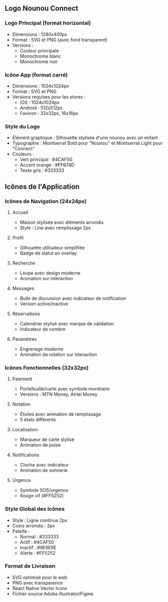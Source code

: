 ## Logo Nounou Connect

### Logo Principal (format horizontal)
- Dimensions : 1280x400px
- Format : SVG et PNG (avec fond transparent)
- Versions :
  - Couleur principale
  - Monochrome blanc
  - Monochrome noir

### Icône App (format carré)
- Dimensions : 1024x1024px
- Format : SVG et PNG
- Versions requises pour les stores :
  - iOS : 1024x1024px
  - Android : 512x512px
  - Favicon : 32x32px, 16x16px

### Style du Logo
- Élément graphique : Silhouette stylisée d'une nounou avec un enfant
- Typographie : Montserrat Bold pour "Nounou" et Montserrat Light pour "Connect"
- Couleurs :
  - Vert principal : #4CAF50
  - Accent orange : #FFB74D
  - Texte gris : #333333

## Icônes de l'Application

### Icônes de Navigation (24x24px)
1. Accueil
   - Maison stylisée avec éléments arrondis
   - Style : Line avec remplissage 2px

2. Profil
   - Silhouette utilisateur simplifiée
   - Badge de statut en overlay

3. Recherche
   - Loupe avec design moderne
   - Animation sur interaction

4. Messages
   - Bulle de discussion avec indicateur de notification
   - Version active/inactive

5. Réservations
   - Calendrier stylisé avec marque de validation
   - Indicateur de nombre

6. Paramètres
   - Engrenage moderne
   - Animation de rotation sur interaction

### Icônes Fonctionnelles (32x32px)
1. Paiement
   - Portefeuille/carte avec symbole monétaire
   - Versions : MTN Money, Airtel Money

2. Notation
   - Étoiles avec animation de remplissage
   - 5 états différents

3. Localisation
   - Marqueur de carte stylisé
   - Animation de pulse

4. Notifications
   - Cloche avec indicateur
   - Animation de sonnerie

5. Urgence
   - Symbole SOS/urgence
   - Rouge vif (#FF5252)

### Style Global des Icônes
- Style : Ligne continue 2px
- Coins arrondis : 2px
- Palette :
  - Normal : #333333
  - Actif : #4CAF50
  - Inactif : #9E9E9E
  - Alerte : #FF5252

### Format de Livraison
- SVG optimisé pour le web
- PNG avec transparence
- React Native Vector Icons
- Fichier source Adobe Illustrator/Figma